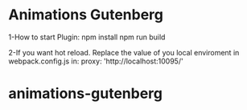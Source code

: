# Animations Gutenberg

1-How to start Plugin:
npm install
npm run build

2-If you want hot reload. Replace the value of you local enviroment in webpack.config.js in:
proxy: 'http://localhost:10095/'
# animations-gutenberg
